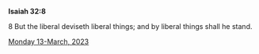 **Isaiah 32:8**

8 But the liberal deviseth liberal things; and by liberal things shall he stand.

[Monday 13-March, 2023](https://t.me/s/daily_scripture)
